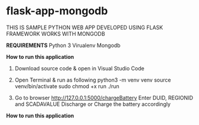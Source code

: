 # flask-app-mongodb
THIS IS SAMPLE PYTHON WEB APP DEVELOPED USING FLASK FRAMEWORK WORKS WITH MONGODB

**REQUIREMENTS**
  Python 3
  Virualenv
  Mongodb

**How to run this application**

1. Download source code & open in Visual Studio Code
2. Open Terminal & run as following 
   python3 -m venv venv
   source venv/bin/activate
   sudo chmod +x run
   ./run
   
3. Go to browser http://127.0.0.1:5000/chargeBattery
   Enter DUID, REGIONID and SCADAVALUE
   Discharge or Charge the battery accordingly
   
**How to run this application**






    
